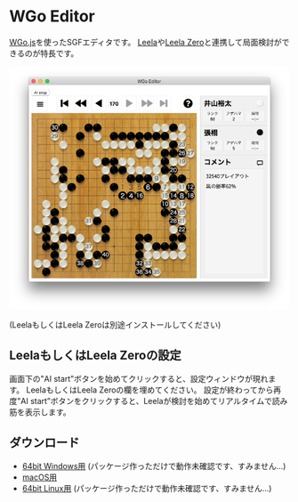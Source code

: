# WGo Editor
[WGo.js](http://wgo.waltheri.net/)を使ったSGFエディタです。
[Leela](https://www.sjeng.org/leela.html)や[Leela Zero](https://github.com/gcp/leela-zero)と連携して局面検討ができるのが特長です。

![スクリーンショット](screenshot.png)

(LeelaもしくはLeela Zeroは別途インストールしてください)

## LeelaもしくはLeela Zeroの設定
画面下の"AI start”ボタンを始めてクリックすると、設定ウィンドウが現れます。
LeelaもしくはLeela Zeroの欄を埋めてください。
設定が終わってから再度"AI start”ボタンをクリックすると、Leelaが検討を始めてリアルタイムで読み筋を表示します。

## ダウンロード

- [64bit Windows用](https://github.com/y-ich/wgo-editor/releases/download/v0.1.0/wgo-editor.win-x64.zip) (パッケージ作っただけで動作未確認です、すみません…)
- [macOS用](https://github.com/y-ich/wgo-editor/releases/download/v0.1.0/wgo-editor.mac-x64.zip)
- [64bit Linux用](https://github.com/y-ich/wgo-editor/releases/download/v0.1.0/wgo-editor.linux-x64.zip) (パッケージ作っただけで動作未確認です、すみません…)
